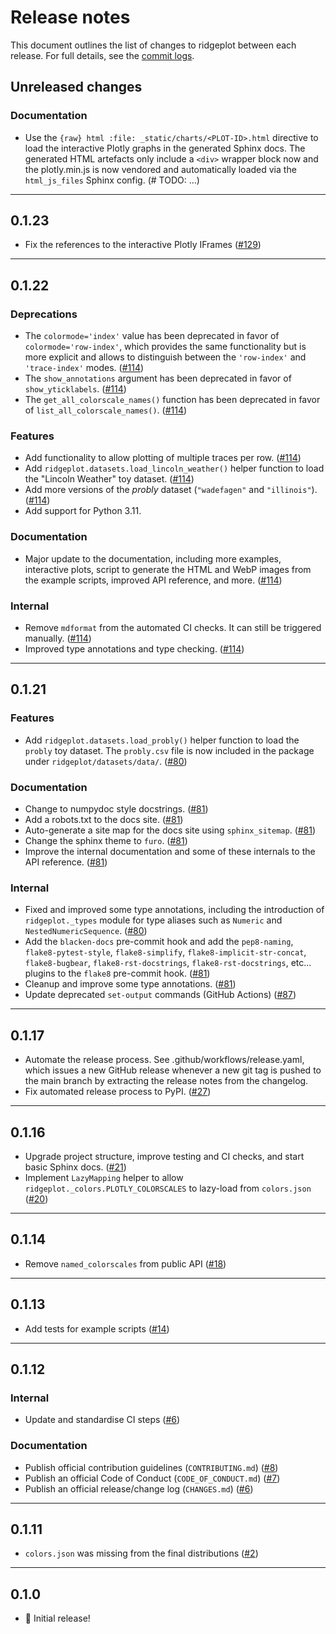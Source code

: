 # Release notes

This document outlines the list of changes to ridgeplot between each release. For full details, see the [commit logs](https://github.com/tpvasconcelos/ridgeplot/commits/).

Unreleased changes
------------------

### Documentation

- Use the `{raw} html :file: _static/charts/<PLOT-ID>.html` directive to load the interactive Plotly graphs in the generated Sphinx docs. The generated HTML artefacts only include a `<div>` wrapper block now and the plotly.min.js is now vendored and automatically loaded via the `html_js_files` Sphinx config. (# TODO: ...)

---

0.1.23
------

- Fix the references to the interactive Plotly IFrames ([#129](https://github.com/tpvasconcelos/ridgeplot/pull/129))

---

0.1.22
------

### Deprecations

- The `colormode='index'` value has been deprecated in favor of `colormode='row-index'`, which  provides the same functionality but  is more explicit and allows to distinguish between the `'row-index'` and `'trace-index'` modes. ([#114](https://github.com/tpvasconcelos/ridgeplot/pull/114))
- The `show_annotations` argument has been deprecated in favor of `show_yticklabels`. ([#114](https://github.com/tpvasconcelos/ridgeplot/pull/114))
- The `get_all_colorscale_names()` function has been deprecated in favor of `list_all_colorscale_names()`. ([#114](https://github.com/tpvasconcelos/ridgeplot/pull/114))

### Features

- Add functionality to allow plotting of multiple traces per row. ([#114](https://github.com/tpvasconcelos/ridgeplot/pull/114))
- Add `ridgeplot.datasets.load_lincoln_weather()` helper function to load the "Lincoln Weather" toy dataset. ([#114](https://github.com/tpvasconcelos/ridgeplot/pull/114))
- Add more versions of the _probly_ dataset (`"wadefagen"` and `"illinois"`). ([#114](https://github.com/tpvasconcelos/ridgeplot/pull/114))
- Add support for Python 3.11.

### Documentation

- Major update to the documentation, including more examples, interactive plots, script to  generate the HTML and WebP images from the example scripts, improved API reference, and more. ([#114](https://github.com/tpvasconcelos/ridgeplot/pull/114))

### Internal

- Remove `mdformat` from the automated CI checks. It can still be triggered manually. ([#114](https://github.com/tpvasconcelos/ridgeplot/pull/114))
- Improved type annotations and type checking. ([#114](https://github.com/tpvasconcelos/ridgeplot/pull/114))

---

0.1.21
------

### Features

- Add `ridgeplot.datasets.load_probly()` helper function to load the `probly` toy dataset. The `probly.csv` file is now included in the package under `ridgeplot/datasets/data/`. ([#80](https://github.com/tpvasconcelos/ridgeplot/pull/80))

### Documentation

- Change to numpydoc style docstrings. ([#81](https://github.com/tpvasconcelos/ridgeplot/pull/81))
- Add a robots.txt to the docs site. ([#81](https://github.com/tpvasconcelos/ridgeplot/pull/81))
- Auto-generate a site map for the docs site using `sphinx_sitemap`. ([#81](https://github.com/tpvasconcelos/ridgeplot/pull/81))
- Change the sphinx theme to `furo`. ([#81](https://github.com/tpvasconcelos/ridgeplot/pull/81))
- Improve the internal documentation and some of these internals to the API reference. ([#81](https://github.com/tpvasconcelos/ridgeplot/pull/81))

### Internal

- Fixed and improved some type annotations, including the introduction of `ridgeplot._types` module for type aliases such as `Numeric` and `NestedNumericSequence`. ([#80](https://github.com/tpvasconcelos/ridgeplot/pull/80))
- Add the `blacken-docs` pre-commit hook and add the `pep8-naming`, `flake8-pytest-style`, `flake8-simplify`, `flake8-implicit-str-concat`, `flake8-bugbear`, `flake8-rst-docstrings`, `flake8-rst-docstrings`, etc... plugins to the `flake8` pre-commit hook. ([#81](https://github.com/tpvasconcelos/ridgeplot/pull/81))
- Cleanup and improve some type annotations. ([#81](https://github.com/tpvasconcelos/ridgeplot/pull/81))
- Update deprecated `set-output` commands (GitHub Actions) ([#87](https://github.com/tpvasconcelos/ridgeplot/pull/87))

---

0.1.17
------

- Automate the release process. See .github/workflows/release.yaml, which issues a new GitHub  release whenever a new git tag is pushed to the main branch by extracting the release notes from  the changelog.
- Fix automated release process to PyPI. ([#27](https://github.com/tpvasconcelos/ridgeplot/pull/27))

---

0.1.16
------

- Upgrade project structure, improve testing and CI checks, and start basic Sphinx docs. ([#21](https://github.com/tpvasconcelos/ridgeplot/pull/21))
- Implement `LazyMapping` helper to allow `ridgeplot._colors.PLOTLY_COLORSCALES` to lazy-load from `colors.json` ([#20](https://github.com/tpvasconcelos/ridgeplot/pull/20))

---

0.1.14
------

- Remove `named_colorscales` from public API ([#18](https://github.com/tpvasconcelos/ridgeplot/pull/18))

---

0.1.13
------

- Add tests for example scripts ([#14](https://github.com/tpvasconcelos/ridgeplot/pull/14))

---

0.1.12
------

### Internal

- Update and standardise CI steps ([#6](https://github.com/tpvasconcelos/ridgeplot/pull/6))

### Documentation

- Publish official contribution guidelines (`CONTRIBUTING.md`) ([#8](https://github.com/tpvasconcelos/ridgeplot/pull/8))
- Publish an official Code of Conduct (`CODE_OF_CONDUCT.md`) ([#7](https://github.com/tpvasconcelos/ridgeplot/pull/7))
- Publish an official release/change log (`CHANGES.md`) ([#6](https://github.com/tpvasconcelos/ridgeplot/pull/6))

---

0.1.11
------

- `colors.json` was missing from the final distributions ([#2](https://github.com/tpvasconcelos/ridgeplot/pull/2))

---

0.1.0
------

- 🚀 Initial release!
